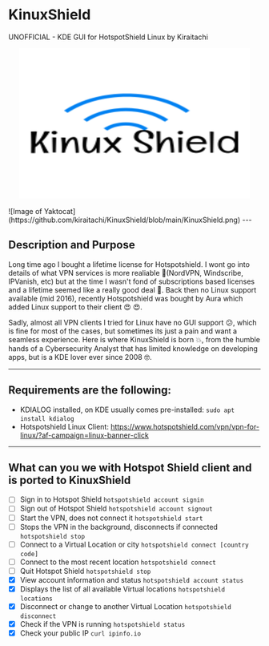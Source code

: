 # KinuxShield

UNOFFICIAL - KDE GUI for HotspotShield Linux by Kiraitachi
<p align="center">
  <img width="460" height="300" src="https://github.com/kiraitachi/KinuxShield/blob/main/KinuxShield.png">
</p>![Image of Yaktocat](https://github.com/kiraitachi/KinuxShield/blob/main/KinuxShield.png)
---

## Description and Purpose

Long time ago I bought a lifetime license for Hotspotshield. I wont go into details of what VPN services is more realiable :yawning_face:(NordVPN, Windscribe, IPVanish, etc) but at the time I wasn't fond of subscriptions based licenses and a lifetime seemed like a really good deal :money_mouth_face:. Back then no Linux support available (mid 2016), recently Hotspotshield was bought by Aura which added Linux support to their client :heart_eyes: :heart_eyes:.

Sadly, almost all VPN clients I tried for Linux have no GUI support :confused:, which is fine for most of the cases, but sometimes its just a pain and want a seamless experience. Here is where KinuxShield is born :boom:, from the humble hands of a Cybersecurity Analyst that has limited knowledge on developing apps, but is a KDE lover ever since 2008 :nerd_face:.

---

## Requirements are the following:

* KDIALOG installed, on KDE usually comes pre-installed: `sudo apt install kdialog`
* Hotspotshield Linux Client: https://www.hotspotshield.com/vpn/vpn-for-linux/?af-campaign=linux-banner-click
            
---
           
## What can you we with Hotspot Shield client and is ported to KinuxShield

- [ ] Sign in to Hotspot Shield `hotspotshield account signin`
- [ ] Sign out of Hotspot Shield `hotspotshield account signout`
- [ ] Start the VPN, does not connect it `hotspotshield start`
- [ ] Stops the VPN in the background, disconnects if connected `hotspotshield stop`
- [ ] Connect to a Virtual Location or city `hotspotshield connect [country code]`
- [ ] Connect to the most recent location `hotspotshield connect`
- [ ] Quit Hotspot Shield `hotspotshield stop`
- [x] View account information and status `hotspotshield account status`
- [x] Displays the list of all available Virtual locations `hotspotshield locations`
- [x] Disconnect or change to another Virtual Location `hotspotshield disconnect`
- [x] Check if the VPN is running `hotspotshield status`
- [x] Check your public IP `curl ipinfo.io`
